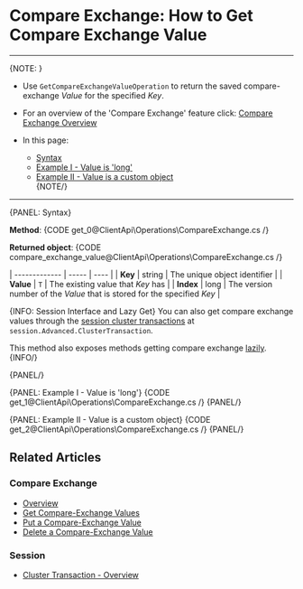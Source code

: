 # Compare Exchange: How to Get Compare Exchange Value

---

{NOTE: }

* Use `GetCompareExchangeValueOperation` to return the saved compare-exchange _Value_ for the specified _Key_.  

* For an overview of the 'Compare Exchange' feature click: [Compare Exchange Overview](../../../client-api/operations/compare-exchange/overview)

* In this page:  
  * [Syntax](../../../client-api/operations/compare-exchange/get-compare-exchange-value#syntax)  
  * [Example I - Value is 'long'](../../../client-api/operations/compare-exchange/get-compare-exchange-value#example-i---value-is-)  
  * [Example II - Value is a custom object](../../../client-api/operations/compare-exchange/get-compare-exchange-value#example-ii---value-is-a-custom-object)  
{NOTE/}

---

{PANEL: Syntax}

**Method**:
{CODE get_0@ClientApi\Operations\CompareExchange.cs /}

**Returned object**:
{CODE compare_exchange_value@ClientApi\Operations\CompareExchange.cs /}

| ------------- | ----- | ---- |
| **Key** | string | The unique object identifier |
| **Value** | `T` | The existing value that _Key_ has |
| **Index** | long |  The version number of the _Value_ that is stored for the specified _Key_ |

{INFO: Session Interface and Lazy Get}
You can also get compare exchange values through the [session cluster transactions](../../../client-api/session/cluster-transaction/compare-exchange#get-compare-exchange) 
at `session.Advanced.ClusterTransaction`.  

This method also exposes methods getting compare exchange [lazily](../../../client-api/session/cluster-transaction/compare-exchange#get-compare-exchange).  
{INFO/}

{PANEL/}

{PANEL: Example I - Value is 'long'} 
{CODE get_1@ClientApi\Operations\CompareExchange.cs /}
{PANEL/}

{PANEL: Example II - Value is a custom object} 
{CODE get_2@ClientApi\Operations\CompareExchange.cs /}
{PANEL/}

## Related Articles

### Compare Exchange

- [Overview](../../../client-api/operations/compare-exchange/overview)
- [Get Compare-Exchange Values](../../../client-api/operations/compare-exchange/get-compare-exchange-values)
- [Put a Compare-Exchange Value](../../../client-api/operations/compare-exchange/delete-compare-exchange-value)
- [Delete a Compare-Exchange Value](../../../client-api/operations/compare-exchange/delete-compare-exchange-value)

### Session

- [Cluster Transaction - Overview](../../../client-api/session/cluster-transaction/overview)
